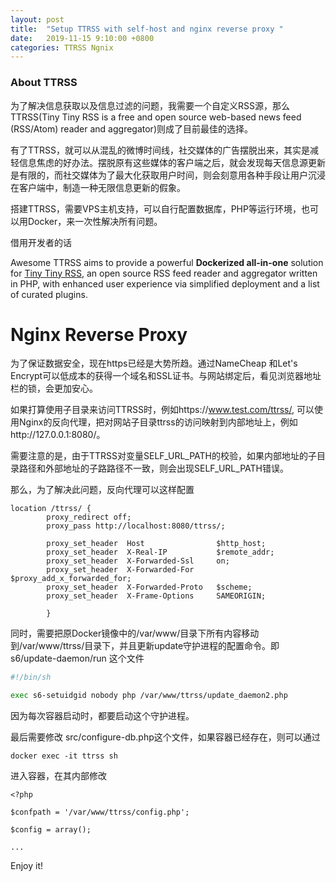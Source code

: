 ```yaml
---
layout: post
title:  "Setup TTRSS with self-host and nginx reverse proxy "
date:   2019-11-15 9:10:00 +0800
categories: TTRSS Ngnix
---
```


### About TTRSS

为了解决信息获取以及信息过滤的问题，我需要一个自定义RSS源，那么TTRSS(Tiny Tiny RSS is a free and open source web-based news feed (RSS/Atom) reader and aggregator)则成了目前最佳的选择。

有了TTRSS，就可以从混乱的微博时间线，社交媒体的广告摆脱出来，其实是减轻信息焦虑的好办法。摆脱原有这些媒体的客户端之后，就会发现每天信息源更新是有限的，而社交媒体为了最大化获取用户时间，则会刻意用各种手段让用户沉浸在客户端中，制造一种无限信息更新的假象。

搭建TTRSS，需要VPS主机支持，可以自行配置数据库，PHP等运行环境，也可以用Docker，来一次性解决所有问题。

[Awsome-TTRSS]: https://github.com/HenryQW/Awesome-TTRSS

借用开发者的话

Awesome TTRSS aims to provide a powerful **Dockerized all-in-one** solution for [Tiny Tiny RSS](https://tt-rss.org/), an open source RSS feed reader and aggregator written in PHP, with enhanced user experience via simplified deployment and a list of curated plugins. 



# Nginx Reverse Proxy

为了保证数据安全，现在https已经是大势所趋。通过NameCheap 和Let's Encrypt可以低成本的获得一个域名和SSL证书。与网站绑定后，看见浏览器地址栏的锁，会更加安心。

如果打算使用子目录来访问TTRSS时，例如https://www.test.com/ttrss/, 可以使用Nginx的反向代理，把对网站子目录ttrss的访问映射到内部地址上，例如http://127.0.0.1:8080/。

需要注意的是，由于TTRSS对变量SELF_URL_PATH的校验，如果内部地址的子目录路径和外部地址的子路路径不一致，则会出现SELF_URL_PATH错误。

那么，为了解决此问题，反向代理可以这样配置

```nginx
location /ttrss/ {
        proxy_redirect off;
        proxy_pass http://localhost:8080/ttrss/;

        proxy_set_header  Host                $http_host;
        proxy_set_header  X-Real-IP           $remote_addr;
        proxy_set_header  X-Forwarded-Ssl     on;
        proxy_set_header  X-Forwarded-For     $proxy_add_x_forwarded_for;
        proxy_set_header  X-Forwarded-Proto   $scheme;
        proxy_set_header  X-Frame-Options     SAMEORIGIN;

        }
```

同时，需要把原Docker镜像中的/var/www/目录下所有内容移动到/var/www/ttrss/目录下，并且更新update守护进程的配置命令。即 s6/update-daemon/run 这个文件

```sh
#!/bin/sh

exec s6-setuidgid nobody php /var/www/ttrss/update_daemon2.php
```

因为每次容器启动时，都要启动这个守护进程。

最后需要修改 src/configure-db.php这个文件，如果容器已经存在，则可以通过 

```
docker exec -it ttrss sh
```

进入容器，在其内部修改

```php+HTML
<?php

$confpath = '/var/www/ttrss/config.php';

$config = array();

...
```



Enjoy it!

